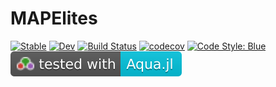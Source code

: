 # MAPElites

[![Stable](https://img.shields.io/badge/docs-stable-blue.svg)](https://dscolby.github.io/MAPElites.jl/stable/)
[![Dev](https://img.shields.io/badge/docs-dev-blue.svg)](https://dscolby.github.io/MAPElites.jl/dev/)
[![Build Status](https://github.com/dscolby/MAPElites.jl/actions/workflows/CI.yml/badge.svg?branch=main)](https://github.com/dscolby/MAPElites.jl/actions/workflows/CI.yml?query=branch%3Amain)
[![codecov](https://codecov.io/gh/dscolby/MAPElites.jl/graph/badge.svg?token=1FDZINR0S6)](https://codecov.io/gh/dscolby/MAPElites.jl)
[![Code Style: Blue](https://img.shields.io/badge/code%20style-blue-4495d1.svg)](https://github.com/invenia/BlueStyle)
[![Aqua](https://raw.githubusercontent.com/JuliaTesting/Aqua.jl/master/badge.svg)](https://github.com/JuliaTesting/Aqua.jl)
